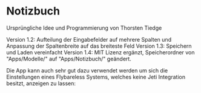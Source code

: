 # Notizbuch

Ursprüngliche Idee und Programmierung von Thorsten Tiedge 

Version 1.2: Aufteilung der Eingabefelder auf mehrere Spalten und Anpassung der Spaltenbreite auf das breiteste Feld
Version 1.3: Speichern und Laden vereinfacht
Version 1.4: MIT Lizenz ergänzt, Speicherordner von "Apps/Modelle/" auf "Apps/Notizbuch/" geändert.

Die App kann auch sehr gut dazu verwendet werden um sich die Einstellungen eines Flybareless Systems,
welches keine Jeti Integration besitzt,
anzeigen zu lassen:

  
